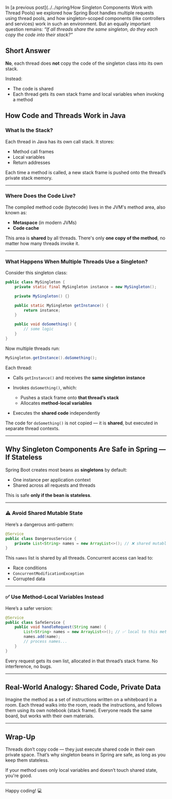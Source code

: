 In [a previous post](../../spring/How Singleton Components Work with Thread Pools) we explored how Spring Boot handles multiple requests using thread pools, 
and how singleton-scoped components (like controllers and services) work in such an environment. But an equally important question remains:
*“If all threads share the same singleton, do they each copy the code into their stack?”*

## Short Answer

**No**, each thread does **not** copy the code of the singleton class into its own stack.

Instead:

* The code is shared
* Each thread gets its own stack frame and local variables when invoking a method


## How Code and Threads Work in Java

### What Is the Stack?

Each thread in Java has its own call stack. It stores:

* Method call frames
* Local variables
* Return addresses

Each time a method is called, a new stack frame is pushed onto the thread’s private stack memory.

---

### Where Does the Code Live?

The compiled method code (bytecode) lives in the JVM's method area, also known as:

* **Metaspace** (in modern JVMs)
* **Code cache**

This area is **shared** by all threads. There's only **one copy of the method**, no matter how many threads invoke it.

---

### What Happens When Multiple Threads Use a Singleton?

Consider this singleton class:

```java
public class MySingleton {
    private static final MySingleton instance = new MySingleton();

    private MySingleton() {}

    public static MySingleton getInstance() {
        return instance;
    }

    public void doSomething() {
        // some logic
    }
}
```

Now multiple threads run:

```java
MySingleton.getInstance().doSomething();
```

Each thread:

* Calls `getInstance()` and receives the **same singleton instance**
* Invokes `doSomething()`, which:

    * Pushes a stack frame onto **that thread’s stack**
    * Allocates **method-local variables**
* Executes the **shared code** independently

The code for `doSomething()` is not copied — it is **shared**, but executed in separate thread contexts.

---

## Why Singleton Components Are Safe in Spring — If Stateless

Spring Boot creates most beans as **singletons** by default:

* One instance per application context
* Shared across all requests and threads

This is safe **only if the bean is stateless**.

---

### ⚠️ Avoid Shared Mutable State

Here’s a dangerous anti-pattern:

```java
@Service
public class DangerousService {
    private List<String> names = new ArrayList<>(); // ❌ shared mutable state!
}
```

This `names` list is shared by all threads. Concurrent access can lead to:

* Race conditions
* `ConcurrentModificationException`
* Corrupted data

---

### ✅ Use Method-Local Variables Instead

Here’s a safer version:

```java
@Service
public class SafeService {
    public void handleRequest(String name) {
        List<String> names = new ArrayList<>(); // ✅ local to this method
        names.add(name);
        // process names...
    }
}
```

Every request gets its own list, allocated in that thread’s stack frame. No interference, no bugs.

---

## Real-World Analogy: Shared Code, Private Data

Imagine the method as a set of instructions written on a whiteboard in a room. Each thread walks into the room, 
reads the instructions, and follows them using its own notebook (stack frame). Everyone reads the same board, but works with their own materials.

---

## Wrap-Up

Threads don’t copy code — they just execute shared code in their own private space. That’s why singleton beans in Spring are safe, as long as you keep them stateless.

If your method uses only local variables and doesn’t touch shared state, you're good.

---

Happy coding! 💻
